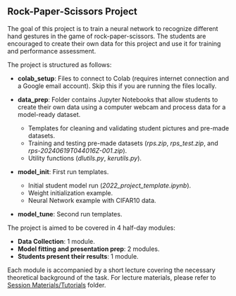 ## Rock-Paper-Scissors Project

The goal of this project is to train a neural network to recognize different hand gestures in the game of rock-paper-scissors. The students are encouraged to create their own data for this project and use it for training and performance assessment.

The project is structured as follows:

- **colab_setup**: Files to connect to Colab (requires internet connection and a Google email account). Skip this if you are running the files locally.

- **data_prep**: Folder contains Jupyter Notebooks that allow students to create their own data using a computer webcam and process data for a model-ready dataset.  
  - Templates for cleaning and validating student pictures and pre-made datasets.
  - Training and testing pre-made datasets (_rps.zip_, _rps_test.zip_, and _rps-20240619T044016Z-001.zip_).
  - Utility functions (_dlutils.py_, _kerutils.py_).

- **model_init**: First run templates.
  - Initial student model run (_2022_project_template.ipynb_).
  - Weight initialization example.
  - Neural Network example with CIFAR10 data.

- **model_tune**: Second run templates.

The project is aimed to be covered in 4 half-day modules:
- **Data Collection**: 1 module.
- **Model fitting and presentation prep**: 2 modules.
- **Students present their results**: 1 module.

Each module is accompanied by a short lecture covering the necessary theoretical background of the task. For lecture materials, please refer to [Session Materials/Tutorials](https://github.com/RudyMartin/dsai-2024/tree/main/MVPS/Session-Materials/Tutorials) folder.


